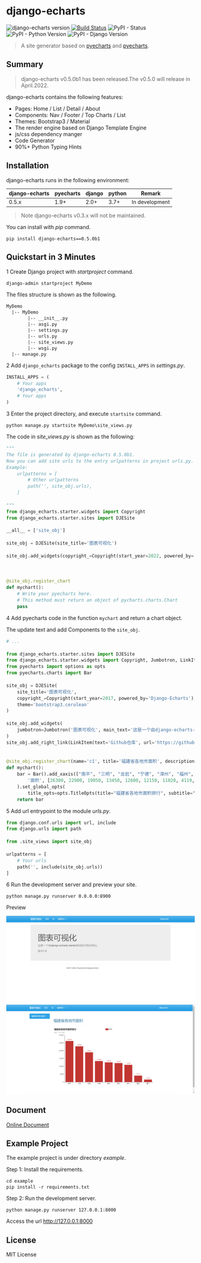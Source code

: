 # django-echarts

![django-echarts version](https://img.shields.io/pypi/v/django-echarts.svg) [![Build Status](https://travis-ci.org/kinegratii/django-echarts.svg?branch=master)](https://travis-ci.org/kinegratii/django-echarts) ![PyPI - Status](https://img.shields.io/pypi/status/django-echarts.svg) ![PyPI - Python Version](https://img.shields.io/pypi/pyversions/django-echarts.svg) ![PyPI - Django Version](https://img.shields.io/pypi/djversions/django-echarts.svg)



> A site generator based on [pyecharts](https://github.com/pyecharts/pyecharts) and [pyecharts](https://github.com/pyecharts/pyecharts).

## Summary

> django-echarts v0.5.0b1 has been released.The v0.5.0 will release in April.2022.

django-echarts contains the following features:

- Pages: Home / List / Detail / About
- Components: Nav / Footer / Top Charts / List 
- Themes: Bootstrap3 / Material
- The render engine based on Django Template Engine
- js/css dependency manger
- Code Generator
- 90%+ Python Typing Hints

## Installation

django-echarts runs in the following environment:

| django-echarts | pyecharts | django | python | Remark |
| ------ | ------ | ------ | ----- | ----- |
| 0.5.x | 1.9+ | 2.0+ | 3.7+ | In development |

> Note django-echarts v0.3.x will not be maintained.

You can install with *pip* command.

```shell
pip install django-echarts==0.5.0b1
```

## Quickstart in 3 Minutes

1 Create Django project with *startproject* command.

```shell
django-admin startproject MyDemo
```

The files structure is shown as the following.

```text
MyDemo
  |-- MyDemo
        |-- __init__.py
        |-- asgi.py
        |-- settings.py
        |-- urls.py
        |-- site_views.py
        |-- wsgi.py
  |-- manage.py
```

2 Add `django_echarts` package to the config `INSTALL_APPS` in *settings.py*.

```python
INSTALL_APPS = (
    # Your apps
    'django_echarts',
    # Your apps
)
```

3 Enter the project directory, and execute `startsite` command.
````text
python manage.py startsite MyDemo\site_views.py
````

The code in *site_views.py* is shown as the following: 

```python
"""
The file is generated by django-echarts 0.5.0b1.
Now you can add site urls to the entry urlpatterns in project urls.py.
Example:
    urlpatterns = [
        # Other urlpatterns
        path('', site_obj.urls),
    ]

"""
from django_echarts.starter.widgets import Copyright
from django_echarts.starter.sites import DJESite

__all__ = ['site_obj']

site_obj = DJESite(site_title='图表可视化')

site_obj.add_widgets(copyright_=Copyright(start_year=2022, powered_by='Django-Echarts'))



@site_obj.register_chart
def mychart():
    # Write your pyecharts here.
    # This method must return an object of pycharts.charts.Chart
    pass


```

4 Add pyecharts code in the function `mychart` and return a chart object.

The update text and add Components to the `site_obj`.

```python
# ...

from django_echarts.starter.sites import DJESite
from django_echarts.starter.widgets import Copyright, Jumbotron, LinkItem
from pyecharts import options as opts
from pyecharts.charts import Bar

site_obj = DJESite(
    site_title='图表可视化',
    copyright_=Copyright(start_year=2017, powered_by='Django-Echarts'),
    theme='bootstrap3.cerulean'
)

site_obj.add_widgets(
    jumbotron=Jumbotron('图表可视化', main_text='这是一个由django-echarts-starter驱动的可视化网站。', small_text='版本1.0'),
)
site_obj.add_right_link(LinkItem(text='Github仓库', url='https://github.com/kinegratii/django-echarts', new_page=True))


@site_obj.register_chart(name='c1', title='福建省各地市面积', description='福建省各地市面积排行', catalog='福建统计')
def mychart():
    bar = Bar().add_xaxis(["南平", "三明", "龙岩", "宁德", "漳州", "福州", "泉州", "莆田", "厦门"]).add_yaxis(
        '面积', [26300, 22900, 19050, 13450, 12600, 12150, 11020, 4119, 1576]
    ).set_global_opts(
        title_opts=opts.TitleOpts(title="福建省各地市面积排行", subtitle="单位：平方公里"))
    return bar
```

5 Add url entrypoint to the module *urls.py*.


```python
from django.conf.urls import url, include
from django.urls import path

from .site_views import site_obj

urlpatterns = [
    # Your urls
    path('', include(site_obj.urls))
]
```

6 Run the development server and preview your site.

```text
python manage.py runserver 0.0.0.0:8900
```




Preview

![first_chart_demo](docs/images/quickstart-0.png)



## Document

[Online Document](https://django-echarts.readthedocs.io/)

## Example Project

The example project is under directory *example*.

Step 1: Install the requirements.

```shell
cd example
pip install -r requirements.txt
```

Step 2: Run the development server.

```shell
python manage.py runserver 127.0.0.1:8000
```

Access the url http://127.0.0.1:8000

## License

MIT License
